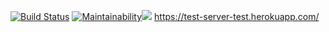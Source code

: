 [![Build Status](https://travis-ci.org/travis-ci/travis-web.svg?branch=master)](https://travis-ci.org/travis-ci/travis-web) [![Maintainability](https://api.codeclimate.com/v1/badges/1ca6fe78aaf46ce09760/maintainability)](https://codeclimate.com/github/Bekhzod1995/test-sever/maintainability)<a href="https://codeclimate.com/github/Bekhzod1995/test-sever/test_coverage"><img src="https://api.codeclimate.com/v1/badges/1ca6fe78aaf46ce09760/test_coverage" /></a>
https://test-server-test.herokuapp.com/